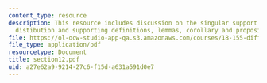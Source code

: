 ```yaml
---
content_type: resource
description: This resource includes discussion on the singular support of a tempered
  distibution and supporting definitions, lemmas, corollary and propositions
file: https://ol-ocw-studio-app-qa.s3.amazonaws.com/courses/18-155-differential-analysis-fall-2004/a27e62a9921427c6f15da631a591d0e7_section12.pdf
file_type: application/pdf
resourcetype: Document
title: section12.pdf
uid: a27e62a9-9214-27c6-f15d-a631a591d0e7
---
```

